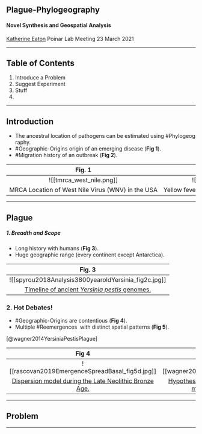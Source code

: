 ## Plague-Phylogeography

####  Novel Synthesis and Geospatial Analysis

[Katherine Eaton](https://ktmeaton.github.io/)
Poinar Lab Meeting
23 March 2021

---

## Table of Contents

1. Introduce a Problem
2. Suggest Experiment
3. Stuff
4. 
---

## Introduction

 - The ancestral location of pathogens can be estimated using #Phylogeography.
- #Geographic-Origins origin of an emerging disease (**Fig 1**).
- #Migration history of an outbreak (**Fig 2**).

| Fig. 1                                            |                   Fig 2.                    |
|:-------------------------------------------------:|:-------------------------------------------:|
| ![[tmrca_west_nile.png]]                          |            ![[spread3_YFV.JPG]]             |
| MRCA Location of West Nile Virus (WNV) in the USA | Yellow fever virus (YFV) epidemic in Brazil |

---

## Plague

##### 1. Breadth and Scope
- Long history with humans (**Fig 3**).
- Huge geographic range (every continent except Antarctica).

|                      Fig. 3                       |
|:-------------------------------------------------:|
|           ![[spyrou2018Analysis3800yearoldYersinia_fig2c.jpg]]           |
| [Timeline of ancient <i>Yersinia pestis</i> genomes.](https://doi.org/10.1038/s41467-018-04550-9) | 


### 2. Hot Debates!
- #Geographic-Origins  are contentious (**Fig 4**).
- Multiple #Reemergences  with distinct spatial patterns (**Fig 5**).

[@wagner2014YersiniaPestisPlague]

|                                                   Fig 4                                                   |                              Fig 5                               |
|:---------------------------------------------------------------------------------------------------------:|:----------------------------------------------------------------:|
|                              ![[rascovan2019EmergenceSpreadBasal_fig5d.jpg]]                              |           ![[wagner2014YersiniaPestisPlague_fig4.jpg]]           |
| [Dispersion model during the Late Neolithic Bronze Age.](https://doi.org/10.1016/j.cell.2018.11.005) | [Hypothesized dissemination routes of the major plague pandemics.](https://doi.org/10.1016/S1473-3099(13)70323-2) |


---

## Problem

---